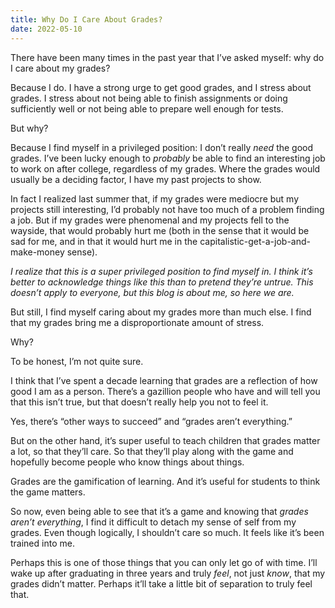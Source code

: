 ```yaml
---
title: Why Do I Care About Grades?
date: 2022-05-10
---
```


There have been many times in the past year that I’ve asked myself: why do I care about my grades?

Because I do. I have a strong urge to get good grades, and I stress about grades. I stress about not being able to finish assignments or doing sufficiently well or not being able to prepare well enough for tests.

But why?

Because I find myself in a privileged position: I don’t really _need_ the good grades. I’ve been lucky enough to _probably_ be able to find an interesting job to work on after college, regardless of my grades. Where the grades would usually be a deciding factor, I have my past projects to show.

In fact I realized last summer that, if my grades were mediocre but my projects still interesting, I’d probably not have too much of a problem finding a job. But if my grades were phenomenal and my projects fell to the wayside, that would probably hurt me (both in the sense that it would be sad for me, and in that it would hurt me in the capitalistic-get-a-job-and-make-money sense).

_I realize that this is a super privileged position to find myself in. I think it’s better to acknowledge things like this than to pretend they’re untrue. This doesn’t apply to everyone, but this blog is about me, so here we are._

But still, I find myself caring about my grades more than much else. I find that my grades bring me a disproportionate amount of stress.

Why?

To be honest, I’m not quite sure.

I think that I’ve spent a decade learning that grades are a reflection of how good I am as a person. There’s a gazillion people who have and will tell you that this isn’t true, but that doesn’t really help you not to feel it.

Yes, there’s “other ways to succeed” and “grades aren’t everything.”

But on the other hand, it’s super useful to teach children that grades matter a lot, so that they’ll care. So that they’ll play along with the game and hopefully become people who know things about things.

Grades are the gamification of learning. And it’s useful for students to think the game matters.

So now, even being able to see that it’s a game and knowing that _grades aren’t everything_, I find it difficult to detach my sense of self from my grades. Even though logically, I shouldn’t care so much. It feels like it’s been trained into me.

Perhaps this is one of those things that you can only let go of with time. I’ll wake up after graduating in three years and truly _feel_, not just _know_, that my grades didn’t matter. Perhaps it’ll take a little bit of separation to truly feel that.

